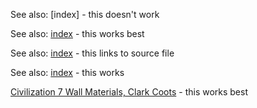 See also: [index] - this doesn't work

See also: [index](/wiki/index) - this works best

See also: [index](/wiki/index.md) - this links to source file

See also: [index](/wiki/index.html) - this works

[Civilization 7 Wall Materials, Clark Coots](https://www.artstation.com/artwork/8BPKKQ) - this works best
